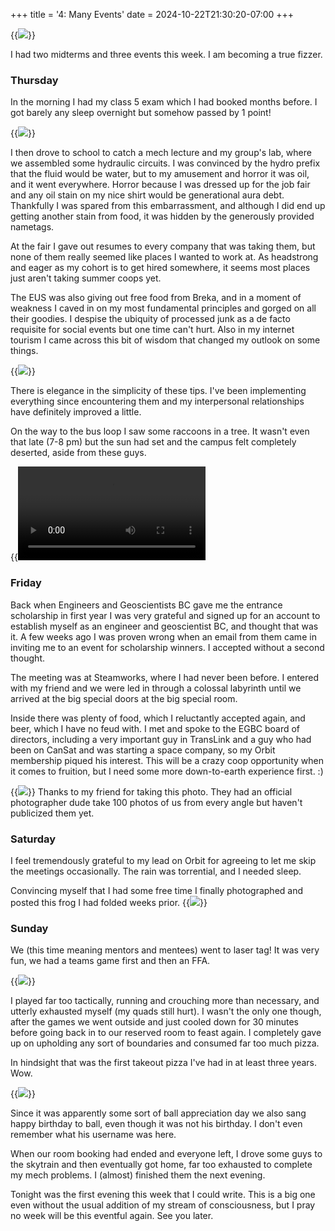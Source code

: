+++
title = '4: Many Events'
date = 2024-10-22T21:30:20-07:00
+++

{{<image src="images/october.png">}}

I had two midterms and three events this week. I am becoming a true fizzer.

### Thursday

In the morning I had my class 5 exam which I had booked months before. I got barely any sleep overnight but somehow passed by 1 point!

{{<image src="images/pass.png">}}

I then drove to school to catch a mech lecture and my group's lab, where we assembled some hydraulic circuits. I was convinced by the hydro prefix that the fluid would be water, but to my amusement and horror it was oil, and it went everywhere. Horror because I was dressed up for the job fair and any oil stain on my nice shirt would be generational aura debt. Thankfully I was spared from this embarrassment, and although I did end up getting another stain from food, it was hidden by the generously provided nametags.

At the fair I gave out resumes to every company that was taking them, but none of them really seemed like places I wanted to work at. As headstrong and eager as my cohort is to get hired somewhere, it seems most places just aren't taking summer coops yet.

The EUS was also giving out free food from Breka, and in a moment of weakness I caved in on my most fundamental principles and gorged on all their goodies. I despise the ubiquity of processed junk as a de facto requisite for social events but one time can't hurt. Also in my internet tourism I came across this bit of wisdom that changed my outlook on some things.

{{<image src="images/rules.png">}}

There is elegance in the simplicity of these tips. I've been implementing everything since encountering them and my interpersonal relationships have definitely improved a little.  

On the way to the bus loop I saw some raccoons in a tree. It wasn't even that late (7-8 pm) but the sun had set and the campus felt completely deserted, aside from these guys.

{{<video src="videos/raccoon.mp4">}} 

### Friday

Back when Engineers and Geoscientists BC gave me the entrance scholarship in first year I was very grateful and signed up for an account to establish myself as an engineer and geoscientist BC, and thought that was it. A few weeks ago I was proven wrong when an email from them came in inviting me to an event for scholarship winners. I accepted without a second thought.

The meeting was at Steamworks, where I had never been before. I entered with my friend and we were led in through a colossal labyrinth until we arrived at the big special doors at the big special room. 

Inside there was plenty of food, which I reluctantly accepted again, and beer, which I have no feud with. I met and spoke to the EGBC board of directors, including a very important guy in TransLink and a guy who had been on CanSat and was starting a space company, so my Orbit membership piqued his interest. This will be a crazy coop opportunity when it comes to fruition, but I need some more down-to-earth experience first. :)

{{<image src="images/egbc.jpg">}}
Thanks to my friend for taking this photo. They had an official photographer dude take 100 photos of us from every angle but haven't publicized them yet.

### Saturday

I feel tremendously grateful to my lead on Orbit for agreeing to let me skip the meetings occasionally. The rain was torrential, and I needed sleep. 

Convincing myself that I had some free time I finally photographed and posted this frog I had folded weeks prior.
{{<image src="images/frog.jpg">}}

### Sunday

We (this time meaning mentors and mentees) went to laser tag! It was very fun, we had a teams game first and then an FFA. 

{{<image src="images/team.jpg" caption="A probability cloud of fizzers. I am yet to learn the official plural noun">}}

I played far too tactically, running and crouching more than necessary, and utterly exhausted myself (my quads still hurt). I wasn't the only one though, after the games we went outside and just cooled down for 30 minutes before going back in to our reserved room to feast again. I completely gave up on upholding any sort of boundaries and consumed far too much pizza.

In hindsight that was the first takeout pizza I've had in at least three years. Wow.

{{<image src="images/ball.jpg" caption="Behold the engineering physics intellect on full display.">}}

Since it was apparently some sort of ball appreciation day we also sang happy birthday to ball, even though it was not his birthday. I don't even remember what his username was here.

When our room booking had ended and everyone left, I drove some guys to the skytrain and then eventually got home, far too exhausted to complete my mech problems. I (almost) finished them the next evening.

Tonight was the first evening this week that I could write. This is a big one even without the usual addition of my stream of consciousness, but I pray no week will be this eventful again. See you later.
